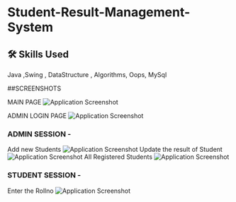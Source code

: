 # Student-Result-Management-System

## 🛠 Skills Used
Java ,Swing , DataStructure , Algorithms, Oops, MySql

##SCREENSHOTS

MAIN PAGE
![Application Screenshot ](https://github.com/Sachindhankhar80/Student-Result-Management-System/blob/main/Screenshot%20(281).png)

ADMIN LOGIN PAGE
![Application Screenshot ](https://github.com/Sachindhankhar80/Student-Result-Management-System/blob/main/Screenshot%20(284).png)

### ADMIN SESSION -
Add new Students
![Application Screenshot ](https://github.com/Sachindhankhar80/Student-Result-Management-System/blob/main/Screenshot%20(285).png)
Update the result of Student
![Application Screenshot ](https://github.com/Sachindhankhar80/Student-Result-Management-System/blob/main/Screenshot%20(286).png)
All Registered Students
![Application Screenshot ](https://github.com/Sachindhankhar80/Student-Result-Management-System/blob/main/Screenshot%20(287).png)

### STUDENT SESSION -
Enter the Rollno
![Application Screenshot ](https://github.com/Sachindhankhar80/Student-Result-Management-System/blob/main/Screenshot%20(282).png)
